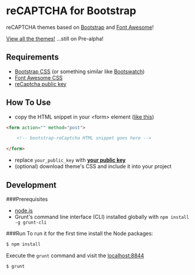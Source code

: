 reCAPTCHA for Bootstrap
=======================

reCAPTCHA themes based on [Bootstrap](http://getbootstrap.com/) and
[Font Awesome](http://fortawesome.github.io/Font-Awesome/)!

[View all the themes!](http://georstef.github.io/bootstrap-recaptcha/)
...still on Pre-alpha!


Requirements
------------
 - [Bootstrap CSS](http://getbootstrap.com/) (or something similar like [Bootswatch](http://bootswatch.com/))
 - [Font Awesome CSS](http://fortawesome.github.io/Font-Awesome/)
 - [reCaptcha public key](https://www.google.com/recaptcha/admin)


How To Use
----------
 - copy the HTML snippet in your &lt;form&gt; element ([like this](https://developers.google.com/recaptcha/docs/display#Standard))
 ```html
 <form action="" method="post">

     <!-- bootstrap-reCaptcha HTML snippet goes here -->

 </form>
 ```
 - replace `your_public_key` with [**your public key**](https://www.google.com/recaptcha/admin)
 - (optional) download theme's CSS and include it into your project


Development
-----------
###Prerequisites
- [node.js](http://nodejs.org/)
- Grunt's command line interface (CLI) installed globally with `npm install -g grunt-cli`

###Run
To run it for the first time install the Node packages:

```bash
$ npm install
```

Execute the `grunt` command and visit the [localhost:8844](http://localhost:8844)

```bash
$ grunt
```
